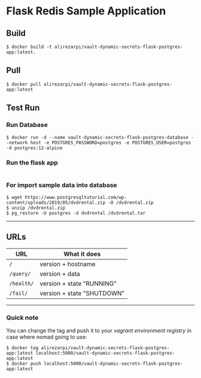 # Flask Redis Sample Application

## Build

```
$ docker build -t alirezarpi/vault-dynamic-secrets-flask-postgres-app:latest.
```

## Pull
```
$ docker pull alirezarpi/vault-dynamic-secrets-flask-postgres-app:latest
```

## Test Run
### Run Database
```
$ docker run -d --name vault-dynamic-secrets-flask-postgres-database --network host -e POSTGRES_PASSWORD=postgres -e POSTGRES_USER=postgres -d postgres:12-alpine
```
### Run the flask app
```$ docker run -it --rm --name vault-dynamic-secrets-flask-postgres-app --network host -e VERSION=0.0.0 -e DB_HOST=localhost -e DB_NAME=dvdrental -e DB_USER=postgres -e DB_PASSWORD=postgres alirezarpi/vault-dynamic-secrets-flask-postgres-app:latest
```

### For import sample data into database
```
$ wget https://www.postgresqltutorial.com/wp-content/uploads/2019/05/dvdrental.zip -O /dvdrental.zip
$ unzip /dvdrental.zip
$ pg_restore -U postgres -d dvdrental /dvdrental.tar
```

----

## URLs

| URL        | What it does               |
| ---------- | -------------------------- |
| `/`        | version + hostname         |
| `/query/`  | version + data             |
| `/health/` | version + state "RUNNING"  |
| `/fail/`   | version + state "SHUTDOWN" |

---

### Quick note

You can change the tag and push it to your *vagrant environment registry* in case where nomad going to use:
```
$ docker tag alirezarpi/vault-dynamic-secrets-flask-postgres-app:latest localhost:5000/vault-dynamic-secrets-flask-postgres-app:latest
$ docker push localhost:5000/vault-dynamic-secrets-flask-postgres-app:latest
```
